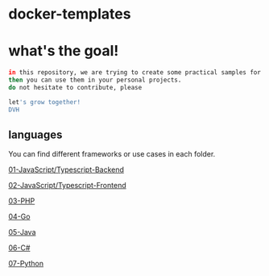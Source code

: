 # docker-templates

# what's the goal!
```sh
in this repository, we are trying to create some practical samples for each language.
then you can use them in your personal projects. 
do not hesitate to contribute, please

let's grow together!
DVH
```






## languages 
You can find different frameworks or use cases in each folder.
<!-- [number-language-framework or environment](link to repo) -->

[01-JavaScript/Typescript-Backend](01-JavaScript-Typescript-Backend/README.md)

[02-JavaScript/Typescript-Frontend](02-JavaScript-Typescript-Frontend/README.md)

[03-PHP](03-PHP/)

[04-Go](04-GO/)

[05-Java](05-JAVA/)

[06-C#](06-C%23/)

[07-Python](06-C%23/)

